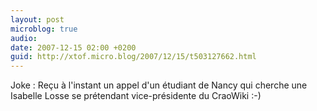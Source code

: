 ```yaml
---
layout: post
microblog: true
audio: 
date: 2007-12-15 02:00 +0200
guid: http://xtof.micro.blog/2007/12/15/t503127662.html
---
```

Joke : Reçu à l'instant un appel d'un étudiant de Nancy qui cherche une Isabelle Losse se prétendant vice-présidente du CraoWiki :-)
